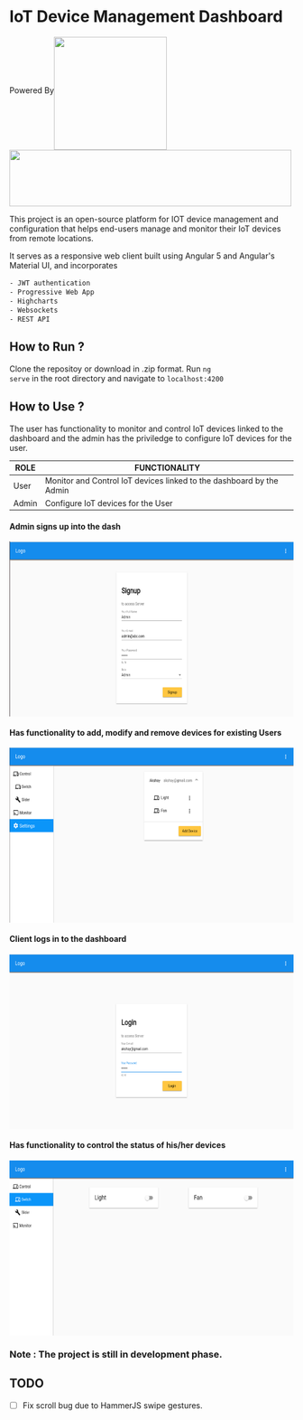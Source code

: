# IoT Device Management Dashboard

<p><span>Powered By</span><img src="https://cdn-images-1.medium.com/max/490/1*hDJlAbtIVBrvyau4d8JRLg.png" width="200" height="200" align="middle"><img src="https://www.srijan.net/sites/default/files/inline-images/highcharts%20resized_0.png" width="500" height="100" align="middle">
</p>

This project is an open-source platform for IOT device management and configuration that helps end-users manage and monitor their IoT devices from remote locations.

It serves as a responsive web client built using Angular 5 and Angular's Material UI, and incorporates 

    - JWT authentication
    - Progressive Web App
    - Highcharts
    - Websockets 
    - REST API 

## How to Run ?

Clone the repositoy or download in .zip format. Run <code>ng serve</code> in the root directory and navigate to <code>localhost:4200</code>

## How to Use ?

The user has functionality to monitor and control IoT devices linked to the dashboard and the admin has the priviledge to configure IoT devices for the user.

| ROLE | FUNCTIONALITY |
| ------ | ------ |
| User | Monitor and Control IoT devices linked to the dashboard by the Admin|
| Admin | Configure IoT devices for the User |

#### Admin signs up into the dash 
<p><img src="https://github.com/mr-skyaakash/IoT-Dashboard/blob/master/screenshots/signup.png" width="620" height="310" align="middle"></p>

#### Has functionality to add, modify and remove devices for existing Users
<p><img src="https://github.com/mr-skyaakash/IoT-Dashboard/blob/master/screenshots/admin-console.png" width="620" height="310" align="middle"></p>

#### Client logs in to the dashboard 
<p><img src="https://github.com/mr-skyaakash/IoT-Dashboard/blob/master/screenshots/login.png" width="620" height="310" align="middle"></p>

#### Has functionality to control the status of his/her devices 
<p><img src="https://github.com/mr-skyaakash/IoT-Dashboard/blob/master/screenshots/user-console.png" width="620" height="310" align="middle" justify-items="center"></p>

### Note : The project is still in development phase.
  
## TODO

- [ ] Fix scroll bug due to HammerJS swipe gestures.

